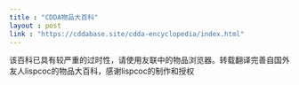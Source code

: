 ```yaml
---
title : "CDDA物品大百科"
layout : post
link : "https://cddabase.site/cdda-encyclopedia/index.html"
---
```

该百科已具有较严重的过时性，请使用友联中的物品浏览器。转载翻译完善自国外友人lispcoc的物品大百科，感谢lispcoc的制作和授权